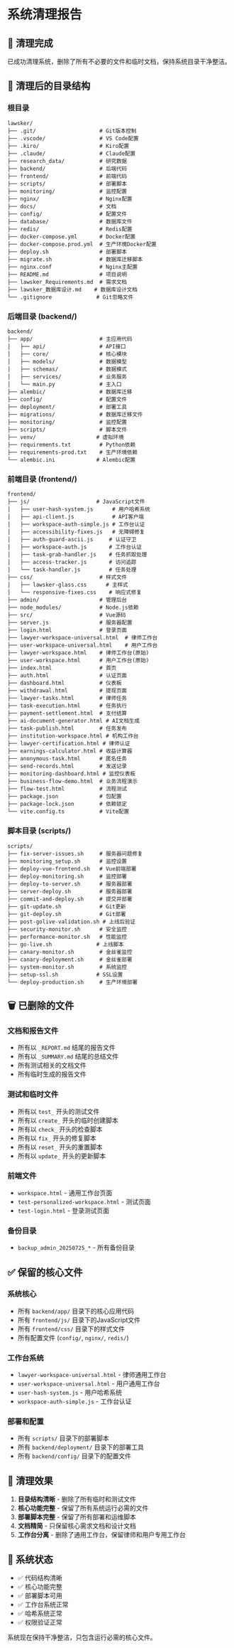 # 系统清理报告

## 🧹 清理完成

已成功清理系统，删除了所有不必要的文件和临时文档，保持系统目录干净整洁。

## 📁 清理后的目录结构

### 根目录
```
lawsker/
├── .git/                    # Git版本控制
├── .vscode/                 # VS Code配置
├── .kiro/                   # Kiro配置
├── .claude/                 # Claude配置
├── research_data/           # 研究数据
├── backend/                 # 后端代码
├── frontend/                # 前端代码
├── scripts/                 # 部署脚本
├── monitoring/              # 监控配置
├── nginx/                   # Nginx配置
├── docs/                    # 文档
├── config/                  # 配置文件
├── database/                # 数据库文件
├── redis/                   # Redis配置
├── docker-compose.yml       # Docker配置
├── docker-compose.prod.yml  # 生产环境Docker配置
├── deploy.sh                # 部署脚本
├── migrate.sh               # 数据库迁移脚本
├── nginx.conf               # Nginx主配置
├── README.md                # 项目说明
├── lawsker_Requirements.md  # 需求文档
├── lawsker_数据库设计.md    # 数据库设计文档
└── .gitignore              # Git忽略文件
```

### 后端目录 (backend/)
```
backend/
├── app/                     # 主应用代码
│   ├── api/                 # API接口
│   ├── core/                # 核心模块
│   ├── models/              # 数据模型
│   ├── schemas/             # 数据模式
│   ├── services/            # 业务服务
│   └── main.py              # 主入口
├── alembic/                 # 数据库迁移
├── config/                  # 配置文件
├── deployment/              # 部署工具
├── migrations/              # 数据库迁移文件
├── monitoring/              # 监控配置
├── scripts/                 # 脚本文件
├── venv/                   # 虚拟环境
├── requirements.txt         # Python依赖
├── requirements-prod.txt    # 生产环境依赖
└── alembic.ini             # Alembic配置
```

### 前端目录 (frontend/)
```
frontend/
├── js/                     # JavaScript文件
│   ├── user-hash-system.js      # 用户哈希系统
│   ├── api-client.js            # API客户端
│   ├── workspace-auth-simple.js # 工作台认证
│   ├── accessibility-fixes.js   # 无障碍修复
│   ├── auth-guard-ascii.js     # 认证守卫
│   ├── workspace-auth.js       # 工作台认证
│   ├── task-grab-handler.js    # 任务抓取处理
│   ├── access-tracker.js       # 访问追踪
│   └── task-handler.js         # 任务处理
├── css/                     # 样式文件
│   ├── lawsker-glass.css      # 主样式
│   └── responsive-fixes.css    # 响应式修复
├── admin/                   # 管理后台
├── node_modules/            # Node.js依赖
├── src/                     # Vue源码
├── server.js                # 服务器配置
├── login.html               # 登录页面
├── lawyer-workspace-universal.html  # 律师工作台
├── user-workspace-universal.html    # 用户工作台
├── lawyer-workspace.html    # 律师工作台(原始)
├── user-workspace.html      # 用户工作台(原始)
├── index.html               # 首页
├── auth.html                # 认证页面
├── dashboard.html           # 仪表板
├── withdrawal.html          # 提现页面
├── lawyer-tasks.html        # 律师任务
├── task-execution.html      # 任务执行
├── payment-settlement.html  # 支付结算
├── ai-document-generator.html # AI文档生成
├── task-publish.html        # 任务发布
├── institution-workspace.html # 机构工作台
├── lawyer-certification.html # 律师认证
├── earnings-calculator.html # 收益计算器
├── anonymous-task.html      # 匿名任务
├── send-records.html        # 发送记录
├── monitoring-dashboard.html # 监控仪表板
├── business-flow-demo.html  # 业务流程演示
├── flow-test.html           # 流程测试
├── package.json             # 包配置
├── package-lock.json        # 依赖锁定
└── vite.config.ts           # Vite配置
```

### 脚本目录 (scripts/)
```
scripts/
├── fix-server-issues.sh     # 服务器问题修复
├── monitoring_setup.sh      # 监控设置
├── deploy-vue-frontend.sh   # Vue前端部署
├── deploy-monitoring.sh     # 监控部署
├── deploy-to-server.sh      # 服务器部署
├── server-deploy.sh         # 服务器部署
├── commit-and-deploy.sh     # 提交并部署
├── git-update.sh            # Git更新
├── git-deploy.sh            # Git部署
├── post-golive-validation.sh # 上线后验证
├── security-monitor.sh      # 安全监控
├── performance-monitor.sh   # 性能监控
├── go-live.sh              # 上线脚本
├── canary-monitor.sh        # 金丝雀监控
├── canary-deployment.sh     # 金丝雀部署
├── system-monitor.sh        # 系统监控
├── setup-ssl.sh            # SSL设置
└── deploy-production.sh     # 生产环境部署
```

## 🗑️ 已删除的文件

### 文档和报告文件
- 所有以 `_REPORT.md` 结尾的报告文件
- 所有以 `_SUMMARY.md` 结尾的总结文件
- 所有测试相关的文档文件
- 所有临时生成的报告文件

### 测试和临时文件
- 所有以 `test_` 开头的测试文件
- 所有以 `create_` 开头的临时创建脚本
- 所有以 `check_` 开头的检查脚本
- 所有以 `fix_` 开头的修复脚本
- 所有以 `reset_` 开头的重置脚本
- 所有以 `update_` 开头的更新脚本

### 前端文件
- `workspace.html` - 通用工作台页面
- `test-personalized-workspace.html` - 测试页面
- `test-login.html` - 登录测试页面

### 备份目录
- `backup_admin_20250725_*` - 所有备份目录

## ✅ 保留的核心文件

### 系统核心
- 所有 `backend/app/` 目录下的核心应用代码
- 所有 `frontend/js/` 目录下的JavaScript文件
- 所有 `frontend/css/` 目录下的样式文件
- 所有配置文件 (`config/`, `nginx/`, `redis/`)

### 工作台系统
- `lawyer-workspace-universal.html` - 律师通用工作台
- `user-workspace-universal.html` - 用户通用工作台
- `user-hash-system.js` - 用户哈希系统
- `workspace-auth-simple.js` - 工作台认证

### 部署和配置
- 所有 `scripts/` 目录下的部署脚本
- 所有 `backend/deployment/` 目录下的部署工具
- 所有 `backend/config/` 目录下的配置文件

## 🎯 清理效果

1. **目录结构清晰** - 删除了所有临时和测试文件
2. **核心功能完整** - 保留了所有系统运行必需的文件
3. **部署脚本完整** - 保留了所有部署和运维脚本
4. **文档精简** - 只保留核心需求文档和设计文档
5. **工作台分离** - 删除了通用工作台，保留律师和用户专用工作台

## 🚀 系统状态

- ✅ 代码结构清晰
- ✅ 核心功能完整
- ✅ 部署脚本可用
- ✅ 工作台系统正常
- ✅ 哈希系统正常
- ✅ 权限验证正常

系统现在保持干净整洁，只包含运行必需的核心文件。 